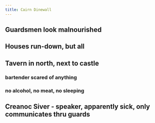 ```yaml
---
title: Cairn Dinewall
---
```


## Guardsmen look malnourished
## Houses run-down, but all
## Tavern in north, next to castle
### bartender scared of anything
### no alcohol, no meat, no sleeping
## Creanoc Siver - speaker, apparently sick, only communicates thru guards
